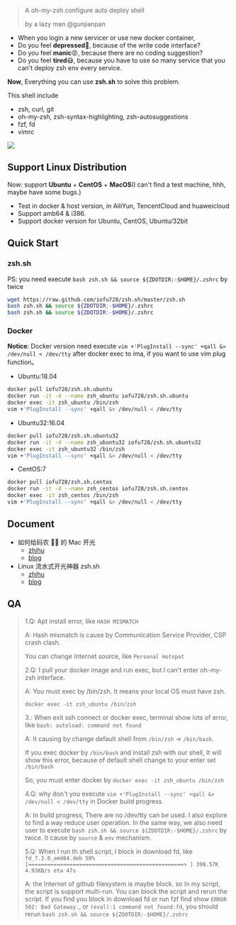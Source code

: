 > A oh-my-zsh configure auto deploy shell
>
> by a lazy man @gunjianpan

- When you login a new servicer or use new docker container,
- Do you feel **depressed**🙉, because of the write code interface?
- Do you feel **manic**😡, because there are no coding suggestion?
- Do you feel **tired**😷, because you have to use so many service that you can't deploy zsh env every service.

**Now**, Everything you can use **zsh.sh** to solve this problem.

This shell include

- zsh, curl, git
- oh-my-zsh, zsh-syntax-highlighting, zsh-autosuggestions
- fzf, fd
- vimrc

<img src="https://raw.githubusercontent.com/iofu728/zsh.sh/master/demo.gif">

## Support Linux Distribution

Now: support **Ubuntu** + **CentOS** + **MacOS**(I can't find a test machine, hhh, maybe have some bugs.)

- Test in docker & host version, in AiliYun, TencentCloud and huaweicloud
- Support amb64 & i386.
- Support docker version for Ubuntu, CentOS, Ubuntu/32bit

## Quick Start

### zsh.sh

PS: you need execute `bash zsh.sh && source ${ZDOTDIR:-$HOME}/.zshrc` by twice

```bash
wget https://raw.github.com/iofu728/zsh.sh/master/zsh.sh
bash zsh.sh && source ${ZDOTDIR:-$HOME}/.zshrc
bash zsh.sh && source ${ZDOTDIR:-$HOME}/.zshrc
```

### Docker

**Notice**: Docker version need execute `vim +'PlugInstall --sync' +qall &> /dev/null < /dev/tty` after docker exec to ima, if you want to use vim plug function。

- Ubuntu:18.04

```bash
docker pull iofu728/zsh.sh.ubuntu
docker run -it -d --name zsh_ubuntu iofu728/zsh.sh.ubuntu
docker exec -it zsh_ubuntu /bin/zsh
vim +'PlugInstall --sync' +qall &> /dev/null < /dev/tty
```

- Ubuntu32:16.04

```bash
docker pull iofu728/zsh.sh.ubuntu32
docker run -it -d --name zsh_ubuntu32 iofu728/zsh.sh.ubuntu32
docker exec -it zsh_ubuntu32 /bin/zsh
vim +'PlugInstall --sync' +qall &> /dev/null < /dev/tty
```

- CentOS:7

```bash
docker pull iofu728/zsh.sh.centos
docker run -it -d --name zsh_centos iofu728/zsh.sh.centos
docker exec -it zsh_centos /bin/zsh
vim +'PlugInstall --sync' +qall &> /dev/null < /dev/tty
```

## Document

- 如何给码农 👨‍💻‍ 的 Mac 开光
  - [zhihu](https://zhuanlan.zhihu.com/p/53380250)
  - [blog](https://wyydsb.xin/other/terminal.html)
- Linux 流水式开光神器 zsh.sh
  - [zhihu](https://zhuanlan.zhihu.com/p/64444982)
  - [blog](https://wyydsb.xin/other/zshsh.html)

## QA

> 1.Q: Apt install error, like `HASH MISMATCH`
>
> A: Hash mismatch is cause by Communication Service Provider, CSP crash clash.
>
> You can change Internet source, like `Personal Hotspot`
>
> 2.Q: I pull your docker image and run exec, but I can't enter oh-my-zsh interface.
>
> A: You must exec by /bin/zsh. It means your local OS must have zsh.
>
> `docker exec -it zsh_ubuntu /bin/zsh`
>
> 3.: When exit ssh connect or docker exec, terminal show lots of error, like `bash: autoload: command not found`
>
> A: It causing by change default shell from `/bin/zsh` -> `/bin/bash`.
>
> If you exec docker by `/bin/bash` and install zsh with our shell, It will show this error,
> because of default shell change to your enter set `/bin/bash`
>
> So, you must enter docker by `docker exec -it zsh_ubuntu /bin/zsh`
>
> 4.Q: why don't you execute `vim +'PlugInstall --sync' +qall &> /dev/null < /dev/tty` in Docker build progress
>
> A: In build progress, There are no /dev/tty can be used. I also explore to find a way reduce user operation.
> In the same way, we also need user to execute `bash zsh.sh && source ${ZDOTDIR:-$HOME}/.zshrc` by twice.
> It cause by `source` & `env` mechanism.
>
> 5.Q: When I run th shell script, I block in download fd, like
> `fd_7.3.0_amd64.deb 58%[=================================================> ] 398.57K 4.93KB/s eta 47s`
>
> A: the Internet of github filesystem is maybe block. so In my script, the script is support multi-run.
> You can block the script and rerun the script.
> If you find you block in download fd or run fzf find show `ERROR 502: Bad Gateway.`, or `(eval):1 command not found:fd`,
> you should rerun `bash zsh.sh && source ${ZDOTDIR:-$HOME}/.zshrc`

